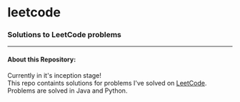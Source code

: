 # leetcode
### Solutions to LeetCode problems <hr/>

#### About this Repository:
Currently in it's inception stage! <br/>
This repo containts solutions for problems I've solved on [LeetCode](https://www.leetcode.com). <br/>
Problems are solved in Java and Python. <br/>
